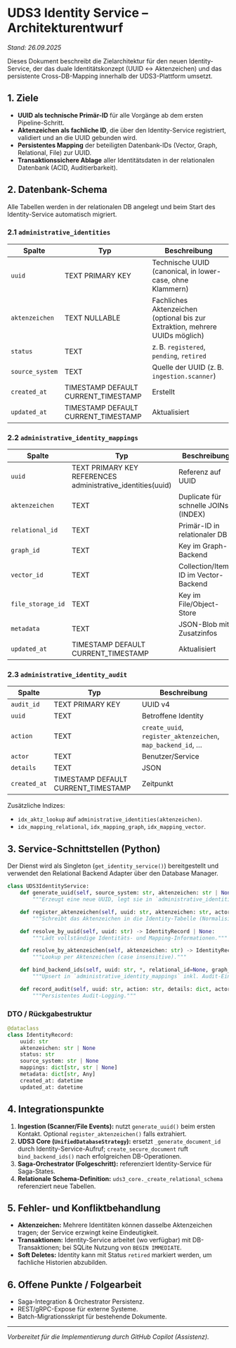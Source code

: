 # UDS3 Identity Service – Architekturentwurf

*Stand: 26.09.2025*

Dieses Dokument beschreibt die Zielarchitektur für den neuen Identity-Service, der das duale Identitätskonzept (UUID ↔ Aktenzeichen) und das persistente Cross-DB-Mapping innerhalb der UDS3-Plattform umsetzt.

## 1. Ziele
- **UUID als technische Primär-ID** für alle Vorgänge ab dem ersten Pipeline-Schritt.
- **Aktenzeichen als fachliche ID**, die über den Identity-Service registriert, validiert und an die UUID gebunden wird.
- **Persistentes Mapping** der beteiligten Datenbank-IDs (Vector, Graph, Relational, File) zur UUID.
- **Transaktionssichere Ablage** aller Identitätsdaten in der relationalen Datenbank (ACID, Auditierbarkeit).

## 2. Datenbank-Schema
Alle Tabellen werden in der relationalen DB angelegt und beim Start des Identity-Service automatisch migriert.

### 2.1 `administrative_identities`
| Spalte | Typ | Beschreibung |
|--------|-----|--------------|
| `uuid` | TEXT PRIMARY KEY | Technische UUID (canonical, in lower-case, ohne Klammern) |
| `aktenzeichen` | TEXT NULLABLE | Fachliches Aktenzeichen (optional bis zur Extraktion, mehrere UUIDs möglich) |
| `status` | TEXT | z. B. `registered`, `pending`, `retired` |
| `source_system` | TEXT | Quelle der UUID (z. B. `ingestion.scanner`) |
| `created_at` | TIMESTAMP DEFAULT CURRENT_TIMESTAMP | Erstellt |
| `updated_at` | TIMESTAMP DEFAULT CURRENT_TIMESTAMP | Aktualisiert |

### 2.2 `administrative_identity_mappings`
| Spalte | Typ | Beschreibung |
|--------|-----|--------------|
| `uuid` | TEXT PRIMARY KEY REFERENCES administrative_identities(uuid) | Referenz auf UUID |
| `aktenzeichen` | TEXT | Duplicate für schnelle JOINs (INDEX) |
| `relational_id` | TEXT | Primär-ID in relationaler DB |
| `graph_id` | TEXT | Key im Graph-Backend |
| `vector_id` | TEXT | Collection/Item-ID im Vector-Backend |
| `file_storage_id` | TEXT | Key im File/Object-Store |
| `metadata` | TEXT | JSON-Blob mit Zusatzinfos |
| `updated_at` | TIMESTAMP DEFAULT CURRENT_TIMESTAMP | Aktualisiert |

### 2.3 `administrative_identity_audit`
| Spalte | Typ | Beschreibung |
|--------|-----|--------------|
| `audit_id` | TEXT PRIMARY KEY | UUID v4 |
| `uuid` | TEXT | Betroffene Identity |
| `action` | TEXT | `create_uuid`, `register_aktenzeichen`, `map_backend_id`, … |
| `actor` | TEXT | Benutzer/Service |
| `details` | TEXT | JSON |
| `created_at` | TIMESTAMP DEFAULT CURRENT_TIMESTAMP | Zeitpunkt |

Zusätzliche Indizes:
- `idx_aktz_lookup` auf `administrative_identities(aktenzeichen)`.
- `idx_mapping_relational`, `idx_mapping_graph`, `idx_mapping_vector`.

## 3. Service-Schnittstellen (Python)
Der Dienst wird als Singleton (`get_identity_service()`) bereitgestellt und verwendet den Relational Backend Adapter über den Database Manager.

```python
class UDS3IdentityService:
    def generate_uuid(self, source_system: str, aktenzeichen: str | None = None) -> IdentityRecord:
        """Erzeugt eine neue UUID, legt sie in `administrative_identities` an und kann optional ein Aktenzeichen vorregistrieren."""

    def register_aktenzeichen(self, uuid: str, aktenzeichen: str, actor: str = "system") -> IdentityRecord:
        """Schreibt das Aktenzeichen in die Identity-Tabelle (Normalisierung, keine Eindeutigkeitsprüfung)."""

    def resolve_by_uuid(self, uuid: str) -> IdentityRecord | None:
        """Lädt vollständige Identitäts- und Mapping-Informationen."""

    def resolve_by_aktenzeichen(self, aktenzeichen: str) -> IdentityRecord | None:
        """Lookup per Aktenzeichen (case insensitive)."""

    def bind_backend_ids(self, uuid: str, *, relational_id=None, graph_id=None, vector_id=None, file_storage_id=None, metadata=None) -> IdentityRecord:
        """Upsert in `administrative_identity_mappings` inkl. Audit-Eintrag."""

    def record_audit(self, uuid: str, action: str, details: dict, actor: str = "system") -> None:
        """Persistentes Audit-Logging."""
```

### DTO / Rückgabestruktur
```python
@dataclass
class IdentityRecord:
    uuid: str
    aktenzeichen: str | None
    status: str
    source_system: str | None
    mappings: dict[str, str | None]
    metadata: dict[str, Any]
    created_at: datetime
    updated_at: datetime
```

## 4. Integrationspunkte
1. **Ingestion (Scanner/File Events):** nutzt `generate_uuid()` beim ersten Kontakt. Optional `register_aktenzeichen()` falls extrahiert.
2. **UDS3 Core (`UnifiedDatabaseStrategy`):** ersetzt `_generate_document_id` durch Identity-Service-Aufruf; `create_secure_document` ruft `bind_backend_ids()` nach erfolgreichen DB-Operationen.
3. **Saga-Orchestrator (Folgeschritt):** referenziert Identity-Service für Saga-States.
4. **Relationale Schema-Definition:** `uds3_core._create_relational_schema` referenziert neue Tabellen.

## 5. Fehler- und Konfliktbehandlung
- **Aktenzeichen:** Mehrere Identitäten können dasselbe Aktenzeichen tragen; der Service erzwingt keine Eindeutigkeit.
- **Transaktionen:** Identity-Service arbeitet (wo verfügbar) mit DB-Transaktionen; bei SQLite Nutzung von `BEGIN IMMEDIATE`.
- **Soft Deletes:** Identity kann mit Status `retired` markiert werden, um fachliche Historien abzubilden.

## 6. Offene Punkte / Folgearbeit
- Saga-Integration & Orchestrator Persistenz.
- REST/gRPC-Expose für externe Systeme.
- Batch-Migrationsskript für bestehende Dokumente.

---
*Vorbereitet für die Implementierung durch GitHub Copilot (Assistenz).*